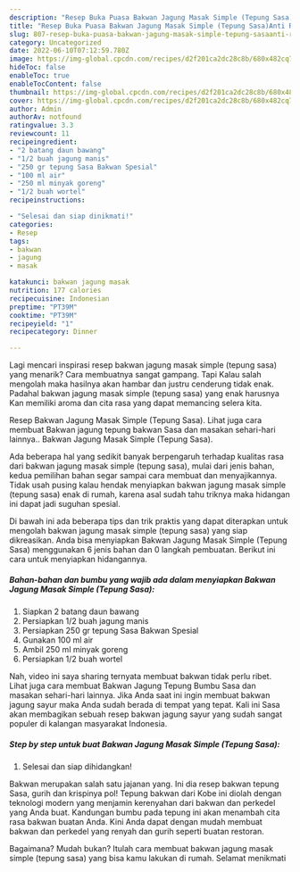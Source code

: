 ```yaml
---
description: "Resep Buka Puasa Bakwan Jagung Masak Simple (Tepung Sasa)Anti Ribet"
title: "Resep Buka Puasa Bakwan Jagung Masak Simple (Tepung Sasa)Anti Ribet"
slug: 807-resep-buka-puasa-bakwan-jagung-masak-simple-tepung-sasaanti-ribet
category: Uncategorized
date: 2022-06-10T07:12:59.780Z
image: https://img-global.cpcdn.com/recipes/d2f201ca2dc28c8b/680x482cq70/bakwan-jagung-masak-simple-tepung-sasa-foto-resep-utama.jpg
hideToc: false
enableToc: true
enableTocContent: false
thumbnail: https://img-global.cpcdn.com/recipes/d2f201ca2dc28c8b/680x482cq70/bakwan-jagung-masak-simple-tepung-sasa-foto-resep-utama.jpg
cover: https://img-global.cpcdn.com/recipes/d2f201ca2dc28c8b/680x482cq70/bakwan-jagung-masak-simple-tepung-sasa-foto-resep-utama.jpg
author: Admin
authorAv: notfound
ratingvalue: 3.3
reviewcount: 11
recipeingredient:
- "2 batang daun bawang"
- "1/2 buah jagung manis"
- "250 gr tepung Sasa Bakwan Spesial"
- "100 ml air"
- "250 ml minyak goreng"
- "1/2 buah wortel"
recipeinstructions:

- "Selesai dan siap dinikmati!"
categories:
- Resep
tags:
- bakwan
- jagung
- masak

katakunci: bakwan jagung masak 
nutrition: 177 calories
recipecuisine: Indonesian
preptime: "PT39M"
cooktime: "PT39M"
recipeyield: "1"
recipecategory: Dinner

---
```



Lagi mencari inspirasi resep bakwan jagung masak simple (tepung sasa) yang menarik? Cara membuatnya sangat gampang. Tapi Kalau salah mengolah maka hasilnya akan hambar dan justru cenderung tidak enak. Padahal bakwan jagung masak simple (tepung sasa) yang enak harusnya Kan memiliki aroma dan cita rasa yang dapat memancing selera kita.


Resep Bakwan Jagung Masak Simple (Tepung Sasa). Lihat juga cara membuat Bakwan jagung tepung bakwan Sasa dan masakan sehari-hari lainnya.. Bakwan Jagung Masak Simple (Tepung Sasa).

Ada beberapa hal yang sedikit banyak berpengaruh terhadap kualitas rasa dari bakwan jagung masak simple (tepung sasa), mulai dari jenis bahan, kedua pemilihan bahan segar sampai cara membuat dan menyajikannya. Tidak usah pusing kalau hendak menyiapkan bakwan jagung masak simple (tepung sasa) enak di rumah, karena asal sudah tahu triknya maka hidangan ini dapat jadi suguhan spesial.


Di bawah ini ada beberapa tips dan trik praktis yang dapat diterapkan untuk mengolah bakwan jagung masak simple (tepung sasa) yang siap dikreasikan. Anda bisa menyiapkan Bakwan Jagung Masak Simple (Tepung Sasa) menggunakan 6 jenis bahan dan 0 langkah pembuatan. Berikut ini cara untuk menyiapkan hidangannya.

<!--inarticleads1-->

##### Bahan-bahan dan bumbu yang wajib ada dalam menyiapkan Bakwan Jagung Masak Simple (Tepung Sasa):

1. Siapkan 2 batang daun bawang
1. Persiapkan 1/2 buah jagung manis
1. Persiapkan 250 gr tepung Sasa Bakwan Spesial
1. Gunakan 100 ml air
1. Ambil 250 ml minyak goreng
1. Persiapkan 1/2 buah wortel


Nah, video ini saya sharing ternyata membuat bakwan tidak perlu ribet. Lihat juga cara membuat Bakwan Jagung Tepung Bumbu Sasa dan masakan sehari-hari lainnya. Jika Anda saat ini ingin membuat bakwan jagung sayur maka Anda sudah berada di tempat yang tepat. Kali ini Sasa akan membagikan sebuah resep bakwan jagung sayur yang sudah sangat populer di kalangan masyarakat Indonesia. 

<!--inarticleads2-->

##### Step by step untuk buat Bakwan Jagung Masak Simple (Tepung Sasa):


1. Selesai dan siap dihidangkan!

Bakwan merupakan salah satu jajanan yang. Ini dia resep bakwan tepung Sasa, gurih dan krispinya pol! Tepung bakwan dari Kobe ini diolah dengan teknologi modern yang menjamin kerenyahan dari bakwan dan perkedel yang Anda buat. Kandungan bumbu pada tepung ini akan menambah cita rasa bakwan buatan Anda. Kini Anda dapat dengan mudah membuat bakwan dan perkedel yang renyah dan gurih seperti buatan restoran. 

Bagaimana? Mudah bukan? Itulah cara membuat bakwan jagung masak simple (tepung sasa) yang bisa kamu lakukan di rumah. Selamat menikmati
